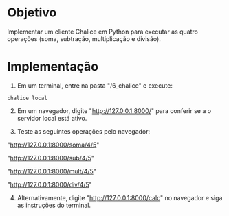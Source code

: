 # Objetivo
Implementar um cliente Chalice em Python para executar as quatro operações (soma, subtração, multiplicação e divisão).

# Implementação

1. Em um terminal, entre na pasta "/6_chalice" e execute:

`chalice local`

2. Em um navegador, digite "http://127.0.0.1:8000/" para conferir se a o servidor local está ativo.

3. Teste as seguintes operações pelo navegador:

"http://127.0.0.1:8000/soma/4/5"

"http://127.0.0.1:8000/sub/4/5"

"http://127.0.0.1:8000/mult/4/5"

"http://127.0.0.1:8000/div/4/5"

4. Alternativamente, digite "http://127.0.0.1:8000/calc" no navegador e siga as instruções do terminal.